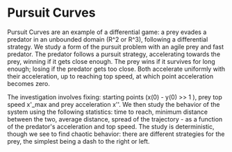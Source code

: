 # Pursuit Curves

Pursuit Curves are an example of a differential game: a prey evades a predator in an unbounded domain (R^2 or R^3), following a differential strategy. We study a form of the pursuit problem with an agile prey and fast predator. The predator follows a pursuit strategy, accelerating towards the prey, winning if it gets close enough. The prey wins if it survives for long enough; losing if the predator gets too close. Both accelerate uniformly with their acceleration, up to reaching top speed, at which point acceleration becomes zero.

The investigation involves fixing: starting points (x(0) - y(0) >> 1 ), prey top speed x'_max and prey acceleration x''. We then study the behavior of the system using the following statistics: time to reach, minimum distance between the two, average distance, spread of the trajectory - as a function of the predator's acceleration and top speed. The study is deterministic, though we see to find chaotic behavior: there are different strategies for the prey, the simplest being a dash to the right or left.

